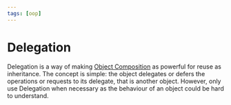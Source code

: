 ```yaml
---
tags: [oop]
---
```


# Delegation

Delegation is a way of making [Object Composition](202302051222.md) as powerful
for reuse as inheritance. The concept is simple: the object delegates or defers
the operations or requests to its delegate, that is another object. However,
only use Delegation when necessary as the behaviour of an object could be hard
to understand.
